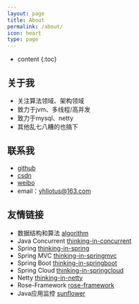 ```yaml
---
layout: page
title: About
permalink: /about/
icon: heart
type: page
---
```


* content
{:toc}

## 关于我
* 关注算法领域、架构领域
* 致力于jvm、多线程/高并发
* 致力于mysql、netty
* 其他乱七八糟的也搞下

## 联系我
* [github](https://github.com/yihonglei)
* [csdn](https://blog.csdn.net/yhl_jxy)
* [weibo](https://weibo.com/u/6760221856)
* email：yhllotus@163.com

## 友情链接
* 数据结构和算法 [algorithm](https://github.com/yihonglei/algorithm)
* Java Concurrent [thinking-in-concurrent](https://github.com/yihonglei/thinking-in-concurrent)
* Spring [thinking-in-spring](https://github.com/yihonglei/thinking-in-spring)
* Spring MVC [thinking-in-springmvc](https://github.com/yihonglei/thinking-in-springmvc)
* Spring Boot [thinking-in-springboot](https://github.com/yihonglei/thinking-in-springboot)
* Spring Cloud [thinking-in-springcloud](https://github.com/yihonglei/thinking-in-springcloud)
* Netty [thinking-in-netty](https://github.com/yihonglei/thinking-in-netty)
* Rose-Framework [rose-framework](https://github.com/yihonglei/rose-framework)
* Java应用监控 [sunflower](https://github.com/jchry/sunflower)